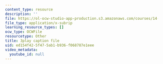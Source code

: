 ```yaml
---
content_type: resource
description: ''
file: https://ol-ocw-studio-app-production.s3.amazonaws.com/courses/14-01sc-principles-of-microeconomics-fall-2011/ed154f425f475ab1b936f068787e1eee_zFIB8-30YhA.vtt
file_type: application/x-subrip
learning_resource_types: []
ocw_type: OCWFile
resourcetype: Other
title: 3play caption file
uid: ed154f42-5f47-5ab1-b936-f068787e1eee
video_metadata:
  youtube_id: null
---
```

